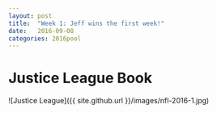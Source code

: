 ```yaml
---
layout: post
title:  "Week 1: Jeff wins the first week!"
date:   2016-09-08
categories: 2016pool
---
```

# Justice League Book <br/>
![Justice League]({{ site.github.url }}/images/nfl-2016-1.jpg)
